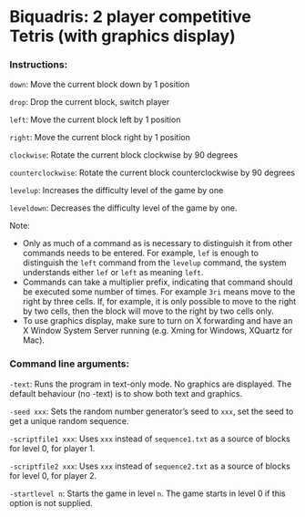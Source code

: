 # Biquadris: 2 player competitive Tetris (with graphics display)

### Instructions:

`down`: Move the current block down by 1 position

`drop`: Drop the current block, switch player

`left`: Move the current block left by 1 position

`right`: Move the current block right by 1 position

`clockwise`: Rotate the current block clockwise by 90 degrees

`counterclockwise`: Rotate the current block counterclockwise by 90 degrees

`levelup`: Increases the difficulty level of the game by one

`leveldown`: Decreases the difficulty level of the game by one.

Note:
- Only as much of a command as is necessary to distinguish it from other commands needs to be entered. For example, `lef` is enough to distinguish the `left` command from the `levelup` command, the system understands either `lef` or `left` as meaning `left`.
- Commands can take a multiplier prefix, indicating that command should be executed some number of times. For example `3ri` means move to the right by three cells. If, for example, it is only possible to move to the right by two cells, then the block will move to the right by two cells only.
- To use graphics display, make sure to turn on X forwarding and have an X Window System Server running (e.g. Xming for Windows, XQuartz for Mac).

### Command line arguments:

`-text`: Runs the program in text-only mode. No graphics are displayed. The default behaviour (no -text) is to show both text and graphics.

`-seed xxx`: Sets the random number generator’s seed to `xxx`, set the seed to get a unique random sequence.

`-scriptfile1 xxx`: Uses `xxx` instead of `sequence1.txt` as a source of blocks for level 0, for player 1.

`-scriptfile2 xxx`: Uses `xxx` instead of `sequence2.txt` as a source of blocks for level 0, for player 2.

`-startlevel n`: Starts the game in level `n`. The game starts in level 0 if this option is not supplied.
